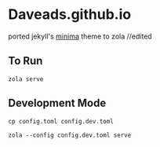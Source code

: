 # Daveads.github.io 

ported jekyll's [minima](https://github.com/jekyll/minima) theme to zola //edited

## To Run

```
zola serve

```

## Development Mode 

```
cp config.toml config.dev.toml 

zola --config config.dev.toml serve
```


